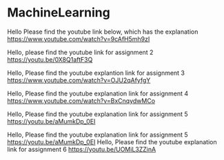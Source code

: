 # MachineLearning

Hello Please find the youtube link below, which has the explanation
https://www.youtube.com/watch?v=9cAfH5mh9zI

Hello, please find the youtube link for assignment 2 
https://youtu.be/0X8Q1aftF3Q

Hello, Please find the youtube explantion link for assignment 3
https://www.youtube.com/watch?v=OJU2qAfyfgY


Hello, Please find the youtube explanation link for assignment 4
https://www.youtube.com/watch?v=BxCnqydwMCo

Hello, Please find the youtube explanation link for assignment 5
https://youtu.be/aMumkDp_0EI

Hello, Please find the youtube explanation link for assignment 5
https://youtu.be/aMumkDp_0EI
Hello, Please find the youtube explanation link for assignment 6
https://youtu.be/UOMiL3ZZinA
